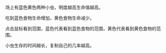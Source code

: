 场上有蓝色黄色两种小虫，明度越高生命值越高。

吃到蓝色食物生命增加，黄色食物生命减少。

点击鼠标看到范围，蓝色代表看到蓝色食物的范围，黄色代表看到黄色食物的范围。

小虫生存的时间越长，复制自己的几率越高。